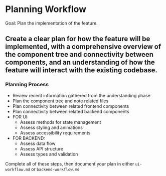 # Planning Workflow
Goal: Plan the implementation of the feature.

## Create a clear plan for how the feature will be implemented, with a comprehensive overview of the component tree and connectivity between components, and an understanding of how the feature will interact with the existing codebase.

### Planning Process

- Review recent information gathered from the understanding phase
- Plan the component tree and note related files
- Plan connectivity between related frontend components
- Plan connectivity between related backend components
- FOR UI:
  - Assess methods for state management
  - Assess styling and animations
  - Assess accessibility requirements
- FOR BACKEND:
  - Assess data flow
  - Assess API structure
  - Assess types and validation

Complete all of these steps, then document your plan in either `ui-workflow.md` or `backend-workflow.md`
